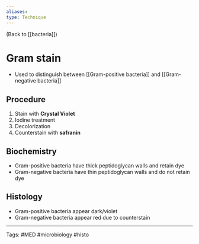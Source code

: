 ```yaml
---
aliases: 
type: Technique
---
```


(Back to [[bacteria]])

# Gram stain

- Used to distinguish between [[Gram-positive bacteria]] and [[Gram-negative bacteria]]

## Procedure
1. Stain with **Crystal Violet**
2. Iodine treatment
3. Decolorization
4. Counterstain with **safranin**
## Biochemistry
- Gram-positive bacteria have thick peptidoglycan walls and retain dye
- Gram-negative bacteria have thin peptidoglycan walls and do not retain dye
## Histology
- Gram-positive bacteria appear dark/violet
- Gram-negative bacteria appear red due to counterstain

---
Tags: #MED #microbiology #histo 